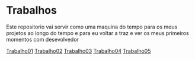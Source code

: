 # Trabalhos
Este repositorio vai servir como uma maquina do tempo para os meus projetos ao longo do tempo
e para eu voltar a traz e ver os meus primeiros momentos com desevolvedor

[Trabalho01](https://n3l20.github.io/trabalhos/trabalhos/tb001/index.html)
[Trabalho02](https://n3l20.github.io/trabalhos/trabalhos/tb02/index.html)
[Trabalho03](https://n3l20.github.io/trabalhos/trabalhos/tb03/index.html)
[Trabalho04](https://n3l20.github.io/trabalhos/trabalhos/tb04/index.html)
[Trabalho05](https://n3l20.github.io/trabalhos/trabalhos/tb06/index.html)